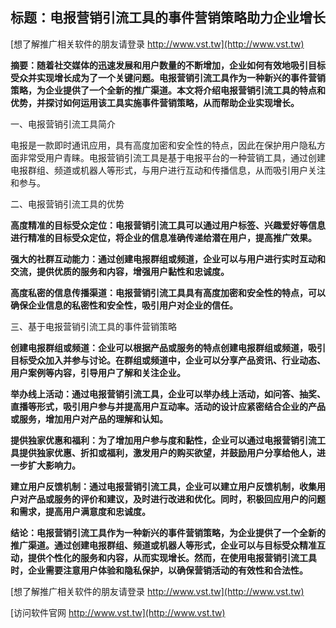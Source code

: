 ## **标题：电报营销引流工具的事件营销策略助力企业增长**

[想了解推广相关软件的朋友请登录 http://www.vst.tw](http://www.vst.tw)

**摘要：随着社交媒体的迅速发展和用户数量的不断增加，企业如何有效地吸引目标受众并实现增长成为了一个关键问题。电报营销引流工具作为一种新兴的事件营销策略，为企业提供了一个全新的推广渠道。本文将介绍电报营销引流工具的特点和优势，并探讨如何运用该工具实施事件营销策略，从而帮助企业实现增长。**

一、电报营销引流工具简介

电报是一款即时通讯应用，具有高度加密和安全性的特点，因此在保护用户隐私方面非常受用户青睐。电报营销引流工具是基于电报平台的一种营销工具，通过创建电报群组、频道或机器人等形式，与用户进行互动和传播信息，从而吸引用户关注和参与。

二、电报营销引流工具的优势

**高度精准的目标受众定位：电报营销引流工具可以通过用户标签、兴趣爱好等信息进行精准的目标受众定位，将企业的信息准确传递给潜在用户，提高推广效果。**

**强大的社群互动能力：通过创建电报群组或频道，企业可以与用户进行实时互动和交流，提供优质的服务和内容，增强用户黏性和忠诚度。**

**高度私密的信息传播渠道：电报营销引流工具具有高度加密和安全性的特点，可以确保企业信息的私密性和安全性，吸引用户对企业的信任。**

三、基于电报营销引流工具的事件营销策略

**创建电报群组或频道：企业可以根据产品或服务的特点创建电报群组或频道，吸引目标受众加入并参与讨论。在群组或频道中，企业可以分享产品资讯、行业动态、用户案例等内容，引导用户了解和关注企业。**

**举办线上活动：通过电报营销引流工具，企业可以举办线上活动，如问答、抽奖、直播等形式，吸引用户参与并提高用户互动率。活动的设计应紧密结合企业的产品或服务，增加用户对产品的理解和认知。**

**提供独家优惠和福利：为了增加用户参与度和黏性，企业可以通过电报营销引流工具提供独家优惠、折扣或福利，激发用户的购买欲望，并鼓励用户分享给他人，进一步扩大影响力。**

**建立用户反馈机制：通过电报营销引流工具，企业可以建立用户反馈机制，收集用户对产品或服务的评价和建议，及时进行改进和优化。同时，积极回应用户的问题和需求，提高用户满意度和忠诚度。**

**结论：电报营销引流工具作为一种新兴的事件营销策略，为企业提供了一个全新的推广渠道。通过创建电报群组、频道或机器人等形式，企业可以与目标受众精准互动，提供个性化的服务和内容，从而实现增长。然而，在使用电报营销引流工具时，企业需要注意用户体验和隐私保护，以确保营销活动的有效性和合法性。**

[想了解推广相关软件的朋友请登录 http://www.vst.tw](http://www.vst.tw)


[访问软件官网 http://www.vst.tw](http://www.vst.tw)
